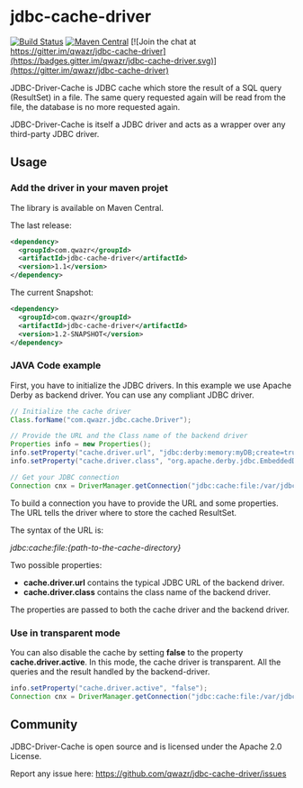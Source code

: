 # jdbc-cache-driver

[![Build Status](https://travis-ci.org/qwazr/jdbc-cache-driver.svg?branch=master)](https://travis-ci.org/qwazr/jdbc-cache-driver)
[![Maven Central](https://maven-badges.herokuapp.com/maven-central/com.qwazr/jdbc-cache-driver/badge.svg)](https://maven-badges.herokuapp.com/maven-central/com.qwazr/jdbc-cache-driver)
[![Join the chat at https://gitter.im/qwazr/jdbc-cache-driver](https://badges.gitter.im/qwazr/jdbc-cache-driver.svg)](https://gitter.im/qwazr/jdbc-cache-driver)


JDBC-Driver-Cache is JDBC cache which store the result of a SQL query (ResultSet) in a file.
The same query requested again will be read from the file, the database is no more requested again.

JDBC-Driver-Cache is itself a JDBC driver and acts as a wrapper over any third-party JDBC driver.

Usage
-----

### Add the driver in your maven projet

The library is available on Maven Central.

The last release:

```xml
<dependency>
  <groupId>com.qwazr</groupId>
  <artifactId>jdbc-cache-driver</artifactId>
  <version>1.1</version>
</dependency>
```

The current Snapshot:

```xml
<dependency>
  <groupId>com.qwazr</groupId>
  <artifactId>jdbc-cache-driver</artifactId>
  <version>1.2-SNAPSHOT</version>
</dependency>
```

### JAVA Code example

First, you have to initialize the JDBC drivers.
In this example we use Apache Derby as backend driver.
You can use any compliant JDBC driver.

```java
// Initialize the cache driver
Class.forName("com.qwazr.jdbc.cache.Driver");

// Provide the URL and the Class name of the backend driver
Properties info = new Properties();
info.setProperty("cache.driver.url", "jdbc:derby:memory:myDB;create=true");
info.setProperty("cache.driver.class", "org.apache.derby.jdbc.EmbeddedDriver");

// Get your JDBC connection
Connection cnx = DriverManager.getConnection("jdbc:cache:file:/var/jdbc/cache", info);
```

To build a connection you have to provide the URL and some properties.
The URL tells the driver where to store the cached ResultSet.

The syntax of the URL is:

*jdbc:cache:file:{path-to-the-cache-directory}*

Two possible properties:
- **cache.driver.url** contains the typical JDBC URL of the backend driver.
- **cache.driver.class** contains the class name of the backend driver.

The properties are passed to both the cache driver and the backend driver.

### Use in transparent mode

You can also disable the cache by setting **false** to the property **cache.driver.active**.
In this mode, the cache driver is transparent. All the queries and the result handled by the backend-driver.

```java
info.setProperty("cache.driver.active", "false");
Connection cnx = DriverManager.getConnection("jdbc:cache:file:/var/jdbc/cache", info);
```

Community
---------

JDBC-Driver-Cache is open source and is licensed under the Apache 2.0 License.

Report any issue here:
https://github.com/qwazr/jdbc-cache-driver/issues
